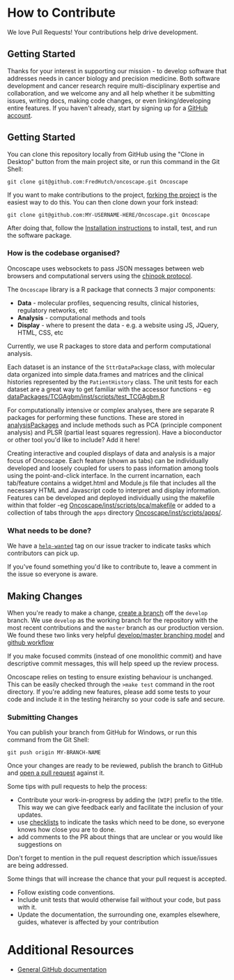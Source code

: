 # How to Contribute

We love Pull Requests! Your contributions help drive development.

## Getting Started

Thanks for your interest in supporting our mission - to develop software that addresses needs in cancer biology and precision medicine.
Both software development and cancer research require multi-disciplinary expertise and collaboration, and we welcome any and all help whether
it be submitting issues, writing docs, making code changes, or even linking/developing entire features. 
If you haven't already, start by signing up for a [GitHub account](https://github.com/signup/free).


## Getting Started

You can clone this repository locally from GitHub using the "Clone in Desktop" 
button from the main project site, or run this command in the Git Shell:

`git clone git@github.com:FredHutch/oncoscape.git Oncoscape`

If you want to make contributions to the project, 
[forking the project](https://help.github.com/articles/fork-a-repo) is the 
easiest way to do this. You can then clone down your fork instead:

`git clone git@github.com:MY-USERNAME-HERE/Oncoscape.git Oncoscape`

After doing that, follow the [Installation instructions](INSTALL.md) to install, test, and run the software package.

### How is the codebase organised?

Oncoscape uses websockets to pass JSON messages between web browsers and computational servers using the [chinook protocol](https://github.com/oncoscape/chinook).

The `Oncoscape` library is a R package that connects 3 major components: 

 - **Data** - molecular profiles, sequencing results, clinical histories, regulatory networks, etc
 - **Analysis** - computational methods and tools
 - **Display** - where to present the data - e.g. a website using JS, JQuery, HTML, CSS, etc
 
Currently, we use R packages to store data and perform computational analysis.  

Each dataset is an instance of the `SttrDataPackage` class, with molecular data organized into simple data.frames and matrices and 
the clinical histories represented by the `PatientHistory` class. The unit tests for each dataset are a great way to get familiar 
with the accessor functions - eg [dataPackages/TCGAgbm/inst/scripts/test_TCGAgbm.R](dataPackages/TCGAgbm/inst/unitTests/test_TCGAgbm.R)

For computationally intensive  or complex analyses, there are separate R packages for performing these functions.  These are stored 
in [analysisPackages](analysisPackages/) and include methods such as PCA (principle component analysis) and 
PLSR (partial least squares regression).  Have a bioconductor or other tool you'd like to include?  Add it here!

Creating interactive and coupled displays of data and analysis is a major focus of Oncoscape.  Each feature (shown as tabs)
can be individually developed and loosely coupled for users to pass information among tools using the point-and-click interface.
In the current incarnation, each tab/feature contains a widget.html and Module.js file that includes all the necessary HTML and Javascript
code to interpret and display information.  Features can be developed and deployed individually using the makefile within that folder 
-eg [Oncoscape/inst/scripts/pca/makefile](Oncoscape/inst/scripts/pca/makefile) or added to a collection of tabs through the `apps` directory [Oncoscape/inst/scripts/apps/](Oncoscape/inst/scripts/apps/oncoscape/widget.html).


### What needs to be done?

We have a [`help-wanted`](https://github.com/FredHutch/oncoscape/issues?labels=help-wanted&state=open)
tag on our issue tracker to indicate tasks which contributors can pick up.

If you've found something you'd like to contribute to, leave a comment in the issue
so everyone is aware.


## Making Changes

When you're ready to make a change, 
[create a branch](https://help.github.com/articles/fork-a-repo#create-branches) 
off the `develop` branch. We use `develop` as the working branch for the 
repository with the most recent contributions and the `master` branch as our production version.  We found these two
links very helpful [develop/master branching model](http://nvie.com/posts/a-successful-git-branching-model/)
and [github workflow](https://www.atlassian.com/git/tutorials/comparing-workflows)

If you make focused commits (instead of one monolithic commit) and have descriptive
commit messages, this will help speed up the review process.

Oncoscape relies on testing to ensure existing behaviour is unchanged.  This can be easily checked
through the `>make test` command in the root directory.  If you're adding new features, please add some 
tests to your code and include it in the testing heirarchy so your code is safe and secure.


### Submitting Changes

You can publish your branch from GitHub for Windows, or run this command from
the Git Shell:

`git push origin MY-BRANCH-NAME`

Once your changes are ready to be reviewed, publish the branch to GitHub and
[open a pull request](https://help.github.com/articles/using-pull-requests) 
against it.

Some tips with pull requests to help the process:

 - Contribute your work-in-progress by adding the `[WIP]` prefix to the title.  This way we can give feedback early and facilitate the inclusion of your updates.
 - use [checklists](https://github.com/blog/1375-task-lists-in-gfm-issues-pulls-comments) 
   to indicate the tasks which need to be done, so everyone knows how close you are to done.
 - add comments to the PR about things that are unclear or you would like suggestions on

Don't forget to mention in the pull request description which issue/issues are 
being addressed.

Some things that will increase the chance that your pull request is accepted.

* Follow existing code conventions. 
* Include unit tests that would otherwise fail without your code, but pass with it.
* Update the documentation, the surrounding one, examples elsewhere, guides, 
  whatever is affected by your contribution

# Additional Resources

* [General GitHub documentation](http://help.github.com/)
